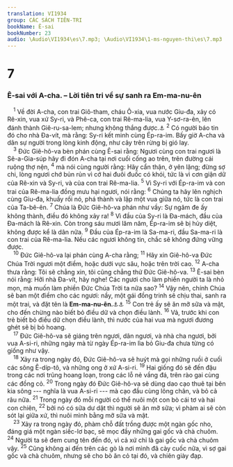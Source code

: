 ```yaml
---
translation: VI1934
group: CÁC SÁCH TIÊN-TRI
bookName: Ê-sai 
bookNumber: 23
audio: \Audio\VI1934\es\7.mp3; \Audio\VI1934\1-ms-nguyen-thi\es\7.mp3
---
```


<div class="title"><h1>7</h1><h3>Ê-sai với A-cha. – Lời tiên tri về sự sanh ra Em-ma-nu-ên</h3></div>
<span class="verse es_7_1"> <sup>1</sup> Về đời A-cha, con trai Giô-tham, cháu Ô-xia, vua nước Giu-đa, xảy có Rê-xin, vua xứ Sy-ri, và Phê-ca, con trai Rê-ma-lia, vua Y-sơ-ra-ên, lên đánh thành Giê-ru-sa-lem; nhưng không thắng được.<a data-toggle="tooltip" data-placement="bottom" title="2Vua 16:5; 2Su 28:5-6">⚓</a></span>
<span class="verse es_7_2"><sup>2</sup> Có người báo tin đó cho nhà Đa-vít, mà rằng: Sy-ri kết minh cùng Ép-ra-im. Bấy giờ A-cha và dân sự người trong lòng kinh động, như cây trên rừng bị gió lay. <br/></span>
<span class="verse es_7_3"> <sup>3</sup> Đức Giê-hô-va bèn phán cùng Ê-sai rằng: Ngươi cùng con trai ngươi là Sê-a-Gia-súp hãy đi đón A-cha tại nơi cuối cống ao trên, trên đường cái ruộng thợ nện, </span>
<span class="verse es_7_4"><sup>4</sup> mà nói cùng người rằng: Hãy cẩn thận, ở yên lặng; đừng sợ chi, lòng ngươi chớ bủn rủn vì cớ hai đuôi đuốc có khói, tức là vì cơn giận dữ của Rê-xin và Sy-ri, và của con trai Rê-ma-lia. </span>
<span class="verse es_7_5"><sup>5</sup> Vì Sy-ri với Ép-ra-im và con trai của Rê-ma-lia đồng mưu hại ngươi, nói rằng: </span>
<span class="verse es_7_6"><sup>6</sup> Chúng ta hãy lên nghịch cùng Giu-đa, khuấy rối nó, phá thành và lập một vua giữa nó, tức là con trai của Ta-bê-ên. </span>
<span class="verse es_7_7"><sup>7</sup> Chúa là Đức Giê-hô-va phán như vầy: Sự ngăm đe ấy không thành, điều đó không xảy ra! </span>
<span class="verse es_7_8"><sup>8</sup> Vì đầu của Sy-ri là Đa-mách, đầu của Đa-mách là Rê-xin. Còn trong sáu mươi lăm năm, Ép-ra-im sẽ bị hủy diệt, không được kể là dân nữa. </span>
<span class="verse es_7_9"><sup>9</sup> Đầu của Ép-ra-im là Sa-ma-ri, đầu Sa-ma-ri là con trai của Rê-ma-lia. Nếu các ngươi không tin, chắc sẽ không đứng vững được. <br/></span>
<span class="verse es_7_10"> <sup>10</sup> Đức Giê-hô-va lại phán cùng A-cha rằng; </span>
<span class="verse es_7_11"><sup>11</sup> Hãy xin Giê-hô-va Đức Chúa Trời ngươi một điềm, hoặc dưới vực sâu, hoặc trên trời cao. </span>
<span class="verse es_7_12"><sup>12</sup> A-cha thưa rằng: Tôi sẽ chẳng xin, tôi cũng chẳng thử Đức Giê-hô-va. </span>
<span class="verse es_7_13"><sup>13</sup> Ê-sai bèn nói rằng: Hỡi nhà Đa-vít, hãy nghe! Các ngươi cho làm phiền người ta là nhỏ mọn, mà muốn làm phiền Đức Chúa Trời ta nữa sao? </span>
<span class="verse es_7_14"><sup>14</sup> Vậy nên, chính Chúa sẽ ban một điềm cho các ngươi: nầy, một gái đồng trinh sẽ chịu thai, sanh ra một trai, và đặt tên là <strong>Em-ma-nu-ên.</strong><a data-toggle="tooltip" data-placement="bottom" title="Nghĩa là: Đức Chúa Trời ở cùng chúng ta">⚓</a><a data-toggle="tooltip" data-placement="bottom" title="Mat 1:23">⚓</a></span>
<span class="verse es_7_15"><sup>15</sup> Con trẻ ấy sẽ ăn mỡ sữa và mật, cho đến chừng nào biết bỏ điều dữ và chọn điều lành. </span>
<span class="verse es_7_16"><sup>16</sup> Vả, trước khi con trẻ biết bỏ điều dữ chọn điều lành, thì nước của hai vua mà ngươi đương ghét sẽ bị bỏ hoang. <br/></span>
<span class="verse es_7_17"> <sup>17</sup> Đức Giê-hô-va sẽ giáng trên ngươi, dân ngươi, và nhà cha ngươi, bởi vua A-si-ri, những ngày mà từ ngày Ép-ra-im lìa bỏ Giu-đa chưa từng có giống như vậy. <br/></span>
<span class="verse es_7_18"> <sup>18</sup> Xảy ra trong ngày đó, Đức Giê-hô-va sẽ huýt mà gọi những ruồi ở cuối các sông Ê-díp-tô, và những ong ở xứ A-si-ri. </span>
<span class="verse es_7_19"><sup>19</sup> Hai giống đó sẽ đến đậu trong các nơi trũng hoang loạn, trong các lỗ nẻ vầng đá, trên rào gai cùng các đồng cỏ. </span>
<span class="verse es_7_20"><sup>20</sup> Trong ngày đó Đức Giê-hô-va sẽ dùng dao cạo thuê tại bên kia sông --- nghĩa là vua A-si-ri --- mà cạo đầu cùng lông chân, và bỏ cả râu nữa. </span>
<span class="verse es_7_21"><sup>21</sup> Trong ngày đó mỗi người có thể nuôi một con bò cái tơ và hai con chiên, </span>
<span class="verse es_7_22"><sup>22</sup> bởi nó có sữa dư dật thì người sẽ ăn mỡ sữa; vì phàm ai sẽ còn sót lại giữa xứ, thì nuôi mình bằng mỡ sữa và mật. <br/></span>
<span class="verse es_7_23"> <sup>23</sup> Xảy ra trong ngày đó, phàm chỗ đất trồng được một ngàn gốc nho, đáng giá một ngàn siếc-lơ bạc, sẽ mọc đầy những gai gốc và chà chuôm. </span>
<span class="verse es_7_24"><sup>24</sup> Người ta sẽ đem cung tên đến đó, vì cả xứ chỉ là gai gốc và chà chuôm vậy. </span>
<span class="verse es_7_25"><sup>25</sup> Cũng không ai đến trên các gò là nơi mình đã cày cuốc nữa, vì sợ gai gốc và chà chuôm, nhưng sẽ cho bò ăn cỏ tại đó, và chiên giày đạp. <br/></span>
